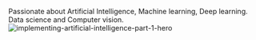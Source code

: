 Passionate about Artificial Intelligence, Machine learning, Deep learning. Data science and Computer vision.
![implementing-artificial-intelligence-part-1-hero](https://user-images.githubusercontent.com/93888247/147834209-79348c2f-8878-480a-ad70-c8de9c5159cd.jpg)
